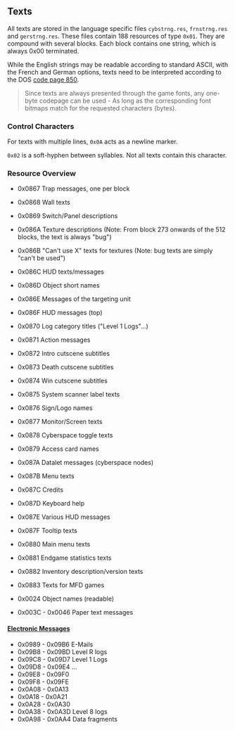 ## Texts

All texts are stored in the language specific files ```cybstrng.res```, ```frnstrng.res``` and ```gerstrng.res```.
These files contain 188 resources of type ```0x01```. They are compound with several blocks. Each block contains
one string, which is always 0x00 terminated.

While the English strings may be readable according to standard ASCII, with the French and German options, texts
need to be interpreted according to the DOS [code page 850](http://en.wikipedia.org/wiki/Code_page_850).

> Since texts are always presented through the game fonts, any one-byte codepage can be used - As long as the
> corresponding font bitmaps match for the requested characters (bytes).

### Control Characters

For texts with multiple lines, ```0x0A``` acts as a newline marker.

```0x02``` is a soft-hyphen between syllables. Not all texts contain this character.

### Resource Overview

* 0x0867 Trap messages, one per block
* 0x0868 Wall texts
* 0x0869 Switch/Panel descriptions
* 0x086A Texture descriptions (Note: From block 273 onwards of the 512 blocks, the text is always "bug")
* 0x086B "Can't use X" texts for textures (Note: bug texts are simply "can't be used")
* 0x086C HUD texts/messages
* 0x086D Object short names
* 0x086E Messages of the targeting unit
* 0x086F HUD messages (top)
* 0x0870 Log category titles ("Level 1  Logs"...)
* 0x0871 Action messages
* 0x0872 Intro cutscene subtitles
* 0x0873 Death cutscene subtitles
* 0x0874 Win cutscene subtitles
* 0x0875 System scanner label texts
* 0x0876 Sign/Logo names
* 0x0877 Monitor/Screen texts
* 0x0878 Cyberspace toggle texts
* 0x0879 Access card names
* 0x087A Datalet messages (cyberspace nodes)
* 0x087B Menu texts
* 0x087C Credits
* 0x087D Keyboard help
* 0x087E Various HUD messages
* 0x087F Tooltip texts
* 0x0880 Main menu texts
* 0x0881 Endgame statistics texts
* 0x0882 Inventory description/version texts
* 0x0883 Texts for MFD games

* 0x0024 Object names (readable)

* 0x003C - 0x0046  Paper text messages

#### [Electronic Messages](../content/ElectronicMessages.md)

* 0x0989 - 0x09B6  E-Mails
* 0x09B8 - 0x09BD  Level R logs
* 0x09C8 - 0x09D7  Level 1 Logs
* 0x09D8 - 0x09E4  ...
* 0x09E8 - 0x09F0
* 0x09F8 - 0x09FE
* 0x0A08 - 0x0A13
* 0x0A18 - 0x0A21
* 0x0A28 - 0x0A30
* 0x0A38 - 0x0A3D  Level 8 logs
* 0x0A98 - 0x0AA4  Data fragments
